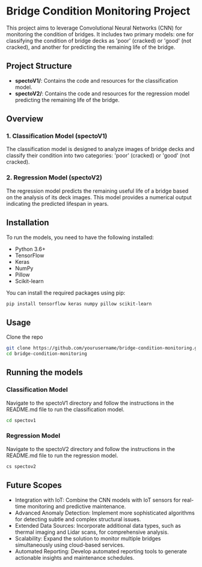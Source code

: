 # Bridge Condition Monitoring Project

This project aims to leverage Convolutional Neural Networks (CNN) for monitoring the condition of bridges. It includes two primary models: one for classifying the condition of bridge decks as 'poor' (cracked) or 'good' (not cracked), and another for predicting the remaining life of the bridge.

## Project Structure

- **spectoV1/**: Contains the code and resources for the classification model.
- **spectoV2/**: Contains the code and resources for the regression model predicting the remaining life of the bridge.

## Overview

### 1. Classification Model (spectoV1)

The classification model is designed to analyze images of bridge decks and classify their condition into two categories: 'poor' (cracked) or 'good' (not cracked).

### 2. Regression Model (spectoV2)

The regression model predicts the remaining useful life of a bridge based on the analysis of its deck images. This model provides a numerical output indicating the predicted lifespan in years.

## Installation

To run the models, you need to have the following installed:

- Python 3.6+
- TensorFlow
- Keras
- NumPy
- Pillow
- Scikit-learn

You can install the required packages using pip:

```bash
pip install tensorflow keras numpy pillow scikit-learn
```

## Usage 

Clone the repo 

```bash
git clone https://github.com/yourusername/bridge-condition-monitoring.git
cd bridge-condition-monitoring
```

## Running the models 

### Classification Model 

Navigate to the spectoV1 directory and follow the instructions in the README.md file to run the classification model.

```bash
cd spectov1
```

### Regression Model 

Navigate to the spectoV2 directory and follow the instructions in the README.md file to run the regression model.

```bash
cs spectov2
```


## Future Scopes 
- Integration with IoT: Combine the CNN models with IoT sensors for real-time monitoring and predictive maintenance.
- Advanced Anomaly Detection: Implement more sophisticated algorithms for detecting subtle and complex structural issues.
- Extended Data Sources: Incorporate additional data types, such as thermal imaging and Lidar scans, for comprehensive analysis.
- Scalability: Expand the solution to monitor multiple bridges simultaneously using cloud-based services.
- Automated Reporting: Develop automated reporting tools to generate actionable insights and maintenance schedules.
